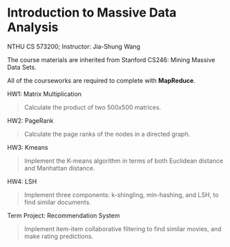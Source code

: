 # Introduction to Massive Data Analysis
NTHU CS 573200; Instructor: Jia-Shung Wang

The course materials are inherited from Stanford CS246: Mining Massive Data Sets.

All of the courseworks are required to complete with **MapReduce**.

HW1: Matrix Multiplication
> Calculate the product of two 500x500 matrices.

HW2: PageRank
> Calculate the page ranks of the nodes in a directed graph.

HW3: Kmeans
> Implement the K-means algorithm in terms of both Euclidean distance and Manhattan distance.

HW4: LSH
> Implement three components: k-shingling, min-hashing, and LSH, to find similar documents.

Term Project: Recommendation System
> Implement item-item collaborative filtering to find similar movies, and make rating predictions.
